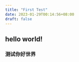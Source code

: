 ```yaml
---
title: "First Test"
date: 2023-01-29T00:14:56+08:00
draft: false
---
```

## hello world!
### 测试你好世界
